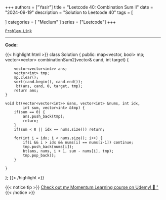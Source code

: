 
+++
authors = ["Yasir"]
title = "Leetcode 40: Combination Sum II"
date = "2024-09-19"
description = "Solution to Leetcode 40"
tags = [
    
]
categories = [
    "Medium"
]
series = ["Leetcode"]
+++



[`Problem Link`](https://leetcode.com/problems/combination-sum-ii/description/)

---

**Code:**

{{< highlight html >}}
class Solution {
public:
    map<vector<int>, bool> mp;
    vector<vector<int>> combinationSum2(vector<int>& cand, int target) {
               
        vector<vector<int>> ans;
        vector<int> tmp;
        mp.clear();
        sort(cand.begin(), cand.end());
         bt(ans, cand, 0, target, tmp);
        return ans;
    }
    
    void bt(vector<vector<int>> &ans, vector<int> &nums, int idx,
            int sum, vector<int> &tmp) {
        if(sum == 0) {
            ans.push_back(tmp);
            return;
        }
        if(sum < 0 || idx == nums.size()) return;
        
        for(int i = idx; i < nums.size(); i++) {
            if(i && i > idx && nums[i] == nums[i-1]) continue;
            tmp.push_back(nums[i]);
            bt(ans, nums, i + 1, sum - nums[i], tmp);
            tmp.pop_back();
        }
        
    }
};
{{< /highlight >}}


{{< notice tip >}}
[Check out my Momentum Learning course on Udemy! 🚀 "](https://www.udemy.com/course/blind-75-the-data-structures-and-algorithms-essentials/)
{{< /notice >}}

